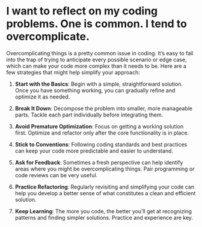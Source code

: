 # I want to reflect on my coding problems. One is common. I tend to overcomplicate.

Overcomplicating things is a pretty common issue in coding. It’s easy to fall into the trap of trying to anticipate every possible scenario or edge case, which can make your code more complex than it needs to be. Here are a few strategies that might help simplify your approach:

1. **Start with the Basics**: Begin with a simple, straightforward solution. Once you have something working, you can gradually refine and optimize it as needed.

2. **Break It Down**: Decompose the problem into smaller, more manageable parts. Tackle each part individually before integrating them.

3. **Avoid Premature Optimization**: Focus on getting a working solution first. Optimize and refactor only after the core functionality is in place.

4. **Stick to Conventions**: Following coding standards and best practices can keep your code more predictable and easier to understand.

5. **Ask for Feedback**: Sometimes a fresh perspective can help identify areas where you might be overcomplicating things. Pair programming or code reviews can be very useful.

6. **Practice Refactoring**: Regularly revisiting and simplifying your code can help you develop a better sense of what constitutes a clean and efficient solution.

7. **Keep Learning**: The more you code, the better you’ll get at recognizing patterns and finding simpler solutions. Practice and experience are key.
